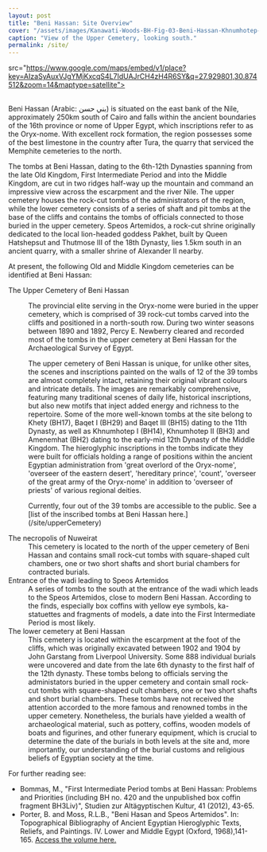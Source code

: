 ```yaml
---
layout: post
title: "Beni Hassan: Site Overview"
cover: "/assets/images/Kanawati-Woods-BH-Fig-03-Beni-Hassan-Khnumhotep-II-Tomb-3-escarpment-view1920x.jpg"
caption: "View of the Upper Cemetery, looking south."
permalink: /site/
---
```





<!-- <amp-img width="600" height="300" layout="responsive" src="http://lorempixel.com/600/300/sports"></amp-img> -->

<main id="content" role="main" class="content">
<div>
<amp-iframe
  height="300"
  layout="fixed-height"
  sandbox="allow-scripts allow-same-origin allow-popups"
  frameborder="0"

  src="https://www.google.com/maps/embed/v1/place?key=AIzaSyAuxVJgYMjKxcqS4L7IdUAJrCH4zH4R6SY&q=27.929801,30.874512&zoom=14&maptype=satellite">
</amp-iframe>
</div>
<br>
Beni Hassan (Arabic: بني حسن) is situated on the east bank of the Nile, approximately 250km south of Cairo and falls within the ancient boundaries of the 16th province or nome of Upper Egypt, which inscriptions refer to as the Oryx-nome. With excellent rock formation, the region possesses some of the best limestone in the country after Tura, the quarry that serviced the Memphite cemeteries to the north.

The tombs at Beni Hassan, dating to the 6th-12th Dynasties spanning from the late Old Kingdom, First Intermediate Period and into the Middle Kingdom, are cut in two ridges half-way up the mountain and command an impressive view across the escarpment and the river Nile. The upper cemetery houses the rock-cut tombs of the administrators of the region, while the lower cemetery consists of a series of shaft and pit tombs at the base of the cliffs and contains the tombs of officials connected to those buried in the upper cemetery. Speos Artemidos, a rock-cut shrine originally dedicated to the local lion-headed goddess Pakhet, built by Queen Hatshepsut and Thutmose III of the 18th Dynasty, lies 1.5km south in an ancient quarry, with a smaller shrine of Alexander II nearby.

At present, the following Old and Middle Kingdom cemeteries can be identified at Beni Hassan:
<dl>
<dt>The Upper Cemetery of Beni Hassan</dt>
<dd><p>The provincial elite serving in the Oryx-nome were buried in the upper cemetery, which is comprised of 39 rock-cut tombs carved into the cliffs and positioned in a north-south row. During two winter seasons between 1890 and 1892, Percy E. Newberry cleared and recorded most of the tombs in the upper cemetery at Beni Hassan for the Archaeological Survey of Egypt.</p>

<p>The upper cemetery of Beni Hassan is unique, for unlike other sites, the scenes and inscriptions painted on the walls of 12 of the 39 tombs are almost completely intact, retaining their original vibrant colours and intricate details. The images are remarkably comprehensive, featuring many traditional scenes of daily life, historical inscriptions, but also new motifs that inject added energy and richness to the repertoire. Some of the more well-known tombs at the site belong to Khety (BH17), Baqet I (BH29) and Baqet III (BH15) dating to the 11th Dynasty, as well as Khnumhotep I (BH14), Khnumhotep II (BH3) and Amenemhat (BH2) dating to the early-mid 12th Dynasty of the Middle Kingdom. The hieroglyphic inscriptions in the tombs indicate they were built for officials holding a range of positions within the ancient Egyptian administration from 'great overlord of the Oryx-nome', 'overseer of the eastern desert', 'hereditary prince', 'count', 'overseer of the great army of the Oryx-nome' in addition to 'overseer of priests' of various regional deities. </p>

<p>Currently, four out of the 39 tombs are accessible to the public. See a [list of the inscribed tombs at Beni Hassan here.](/site/upperCemetery)</p>
</dd>

<dt>The necropolis of Nuweirat</dt><dd>This cemetery is located to the north of the upper cemetery of Beni Hassan and contains small rock-cut tombs with square-shaped cult chambers, one or two short shafts and short burial chambers for contracted burials.
</dd>

<dt>Entrance of the wadi leading to Speos Artemidos</dt><dd>A series of tombs to the south at the entrance of the wadi which leads to the Speos Artemidos, close to modern Beni Hassan. According to the finds, especially box coffins with yellow eye symbols, ka-statuettes and fragments of models, a date into the First Intermediate Period is most likely.
</dd>

<dt>The lower cemetery at Beni Hassan</dt><dd>This cemetery is located within the escarpment at the foot of the cliffs, which was originally excavated between 1902 and 1904 by John Garstang from Liverpool University. Some 888 individual burials were uncovered and date from the late 6th dynasty to the first half of the 12th dynasty. These tombs belong to officials serving the administators buried in the upper cemetery and contain small rock-cut tombs with square-shaped cult chambers, one or two short shafts and short burial chambers. These tombs have not received the attention accorded to the more famous and renowned tombs in the upper cemetery. Nonetheless, the burials have yielded a wealth of archaeological material, such as pottery, coffins, wooden models of boats and figurines, and other funerary equipment, which is crucial to determine the date of the burials in both levels at the site and, more importantly, our understanding of the burial customs and religious beliefs of Egyptian society at the time.
</dd>
</dl>

For further reading see:
<ul>
<li>Bommas, M., "First Intermediate Period tombs at Beni Hassan: Problems and Priorities (including BH no.
420 and the unpublished box coffin fragment BH3Liv)", <span class='italic'>Studien zur Altägyptischen Kultur</span>, 41 (2012), 43-65.</li>
<li>Porter, B. and Moss, R.L.B., "Beni Hasan and Speos Artemidos". In: <span class='italic'>Topographical Bibliography of Ancient Egyptian Hieroglyphic Texts, Reliefs, and Paintings. IV. Lower and Middle Egypt</span> (Oxford, 1968),141-165. <a href="http://griffith.ox.ac.uk/topbib/pdf/pm4.pdf">Access the volume here.</a></li>
</ul>
</main>
